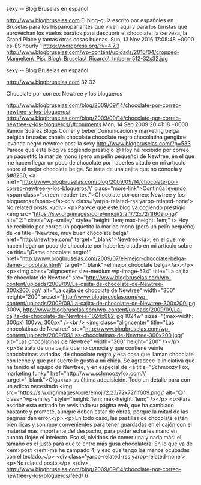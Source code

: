 sexy -- Blog Bruselas en español

http://www.blogbruselas.com El blog-guía escrito por españoles en
Bruselas para los hispanoparlantes que viven aquí y para los turistas
que aprovechan los vuelos baratos para descubrir el chocolate, la
cerveza, la Grand Place y tantas otras cosas buenas. Sun, 13 Nov 2016
17:05:48 +0000 es-ES hourly 1 https://wordpress.org/?v=4.7.3
http://www.blogbruselas.com/wp-content/uploads/2016/04/cropped-Manneken\_Pis\_Blog\_Bruselas\_Ricardo\_Imbern-512-32x32.jpg

sexy -- Blog Bruselas en español

http://www.blogbruselas.com 32 32

Chocolate por correo: Newtree y los blogueros

http://www.blogbruselas.com/blog/2009/09/14/chocolate-por-correo-newtree-y-los-blogueros/
http://www.blogbruselas.com/blog/2009/09/14/chocolate-por-correo-newtree-y-los-blogueros/\#comments
Mon, 14 Sep 2009 20:41:18 +0000 Ramón Suárez Blogs Comer y beber
Comunicación y marketing belga belgica bruselas canela chocolate
chocolate negro chocolatina gengibre lavanda negro newtree pastilla sexy
http://www.blogbruselas.com/?p=533 Parece que este blog va cogiendo
prestigio 😉 Hoy he recibido por correo un paquetito la mar de mono (pero
un pelín pequeño) de Newtree, en el que me hacen llegar un poco de
chocolate por haberles citado en mi artículo sobre el mejor chocolate
belga. Se trata de una cajita que no conocía y &\#8230; \<a
href=\"http://www.blogbruselas.com/blog/2009/09/14/chocolate-por-correo-newtree-y-los-blogueros/\"
class=\"more-link\"\>Continúa leyendo \<span
class=\"screen-reader-text\"\>Chocolate por correo: Newtree y los
blogueros\</span\>\</a\>\<div class=\'yarpp-related-rss
yarpp-related-none\'\> No related posts. \</div\> \<p\>Parece que este
blog va cogiendo prestigio \<img
src=\"https://s.w.org/images/core/emoji/2.2.1/72x72/1f609.png\"
alt=\"😉\" class=\"wp-smiley\" style=\"height: 1em; max-height: 1em;\"
/\> Hoy he recibido por correo un paquetito la mar de mono (pero un
pelín pequeño) de \<a title=\"Newtree, muy buen chocolate belga\"
href=\"http://newtree.com\" target=\"\_blank\"\>Newtree\</a\>, en el que
me hacen llegar un poco de chocolate por haberles citado en mi artículo
sobre \<a title=\"¡Dame chocolate negro!\"
href=\"http://www.blogbruselas.com/2009/07/el-mejor-chocolate-belga-dame-chocolate.html\"
target=\"\_blank\"\>el mejor chocolate belga\</a\>.\</p\> \<p\>\<img
class=\"aligncenter size-medium wp-image-534\" title=\"La cajita de
chocolate de Newtree\"
src=\"http://www.blogbruselas.com/wp-content/uploads/2009/09/La-cajita-de-chocolate-de-Newtree-300x200.jpg\"
alt=\"La cajita de chocolate de Newtree\" width=\"300\" height=\"200\"
srcset=\"http://www.blogbruselas.com/wp-content/uploads/2009/09/La-cajita-de-chocolate-de-Newtree-300x200.jpg
300w,
http://www.blogbruselas.com/wp-content/uploads/2009/09/La-cajita-de-chocolate-de-Newtree-1024x682.jpg
1024w\" sizes=\"(max-width: 300px) 100vw, 300px\" /\>\<br /\> \<img
class=\"aligncenter\" title=\"Las chocolatinas de Newtree\"
src=\"http://www.blogbruselas.com/wp-content/uploads/2009/09/Las-chocolatinas-de-Newtree-300x200.jpg\"
alt=\"Las chocolatinas de Newtree\" width=\"300\" height=\"200\"
/\>\</p\> \<p\>Se trata de una cajita que no conocía y que contiene
veinte chocolatinas variadas, de chocolate negro y esa cosa que llaman
chocolate con leche y que por suerte le gusta a mi chica. Se agradece la
iniciativa que ha tenido el equipo de Newtree, y en especial de \<a
title=\"Schmoozy Fox, marketing funky\"
href=\"http://www.schmoozyfox.com/\" target=\"\_blank\"\>Olga\</a\> su
última adquisición. Todo un detalle para con un adicto necesitado \<img
src=\"https://s.w.org/images/core/emoji/2.2.1/72x72/1f609.png\"
alt=\"😉\" class=\"wp-smiley\" style=\"height: 1em; max-height: 1em;\"
/\>\</p\> \<p\>Para escribir esta entrada he revisitado su página web,
que ha cambiado bastante y promete, aunque deben estar de obras, porque
la mitad de las páginas dan error.\</p\> \<p\>En todo caso, las
pastillas de chocolate están bien ricas y son muy convenientes para
tener guardadas en el cajón con el material más importante del despacho,
para poder echarles mano en cuanto flojée el intelecto. Eso sí, olvidaos
de comer una y nada más: el tamaño es el justo para que te entre más
gusa chocolatera. En lo que va de \<em\>post \</em\>me he zampado 4, y
eso que tengo las manos ocupadas con el teclado.\</p\> \<div
class=\'yarpp-related-rss yarpp-related-none\'\> \<p\>No related
posts.\</p\> \</div\>
http://www.blogbruselas.com/blog/2009/09/14/chocolate-por-correo-newtree-y-los-blogueros/feed/
6
